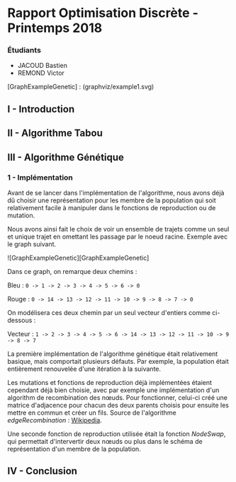 # Rapport Optimisation Discrète - Printemps 2018

### Étudiants
 -  JACOUD Bastien
 -  REMOND Victor
 
[GraphExampleGenetic] : (graphviz/example1.svg)
 
## I - Introduction



## II - Algorithme Tabou



## III - Algorithme Génétique

### 1 - Implémentation

   Avant de se lancer dans l'implémentation de l'algorithme, nous avons déjà dû choisir une représentation pour les membre de la population qui soit relativement facile à manipuler dans le fonctions de reproduction ou de mutation.
   
   Nous avons ainsi fait le choix de voir un ensemble de trajets comme un seul et unique trajet en omettant les passage par le noeud racine. Exemple avec le graph suivant.
   
   ![GraphExampleGenetic][GraphExampleGenetic]
   
   Dans ce graph, on remarque deux chemins :
   
   Bleu : ```0 -> 1 -> 2 -> 3 -> 4 -> 5 -> 6 -> 0```
   
   Rouge : ```0 -> 14 -> 13 -> 12 -> 11 -> 10 -> 9 -> 8 -> 7 -> 0```
   
   On modélisera ces deux chemin par un seul vecteur d'entiers comme ci-dessous :
   
   Vecteur : ```1 -> 2 -> 3 -> 4 -> 5 -> 6 -> 14 -> 13 -> 12 -> 11 -> 10 -> 9 -> 8 -> 7```

   La première implémentation de l'algorithme génétique était relativement basique, mais comportait plusieurs défauts. Par exemple, la population était entièrement renouvelée d'une itération à la suivante. 
    
   Les mutations et fonctions de reproduction déjà implémentées étaient cependant déjà bien choisie, avec par exemple une implémentation d'un algorithm de recombination des nœuds. Pour fonctionner, celui-ci créé une matrice d'adjacence pour chacun des deux parents choisis pour ensuite les mettre en commun et créer un fils. Source de l'algorithme *edgeRecombination* : [Wikipedia](https://en.wikipedia.org/wiki/Edge_recombination_operator).
   
   Une seconde fonction de reproduction utilisée était la fonction *NodeSwap*, qui permettait d'intervertir deux nœuds ou plus dans le schéma de représentation d'un membre de la population.


## IV - Conclusion